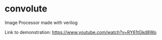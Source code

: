 # convolute
Image Processor made with verilog

Link to demonstration: https://www.youtube.com/watch?v=RY61tGkd8Wo
